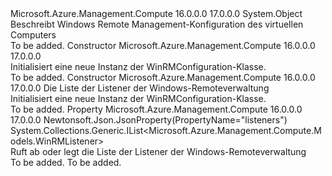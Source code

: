 <Type Name="WinRMConfiguration" FullName="Microsoft.Azure.Management.Compute.Models.WinRMConfiguration">
  <TypeSignature Language="C#" Value="public class WinRMConfiguration" />
  <TypeSignature Language="ILAsm" Value=".class public auto ansi beforefieldinit WinRMConfiguration extends System.Object" />
  <TypeSignature Language="DocId" Value="T:Microsoft.Azure.Management.Compute.Models.WinRMConfiguration" />
  <TypeSignature Language="VB.NET" Value="Public Class WinRMConfiguration" />
  <TypeSignature Language="F#" Value="type WinRMConfiguration = class" />
  <AssemblyInfo>
    <AssemblyName>Microsoft.Azure.Management.Compute</AssemblyName>
    <AssemblyVersion>16.0.0.0</AssemblyVersion>
    <AssemblyVersion>17.0.0.0</AssemblyVersion>
  </AssemblyInfo>
  <Base>
    <BaseTypeName>System.Object</BaseTypeName>
  </Base>
  <Interfaces />
  <Docs>
    <summary>
            Beschreibt Windows Remote Management-Konfiguration des virtuellen Computers
            </summary>
    <remarks>To be added.</remarks>
  </Docs>
  <Members>
    <Member MemberName=".ctor">
      <MemberSignature Language="C#" Value="public WinRMConfiguration ();" />
      <MemberSignature Language="ILAsm" Value=".method public hidebysig specialname rtspecialname instance void .ctor() cil managed" />
      <MemberSignature Language="DocId" Value="M:Microsoft.Azure.Management.Compute.Models.WinRMConfiguration.#ctor" />
      <MemberSignature Language="VB.NET" Value="Public Sub New ()" />
      <MemberType>Constructor</MemberType>
      <AssemblyInfo>
        <AssemblyName>Microsoft.Azure.Management.Compute</AssemblyName>
        <AssemblyVersion>16.0.0.0</AssemblyVersion>
        <AssemblyVersion>17.0.0.0</AssemblyVersion>
      </AssemblyInfo>
      <Parameters />
      <Docs>
        <summary>
            Initialisiert eine neue Instanz der WinRMConfiguration-Klasse.
            </summary>
        <remarks>To be added.</remarks>
      </Docs>
    </Member>
    <Member MemberName=".ctor">
      <MemberSignature Language="C#" Value="public WinRMConfiguration (System.Collections.Generic.IList&lt;Microsoft.Azure.Management.Compute.Models.WinRMListener&gt; listeners = null);" />
      <MemberSignature Language="ILAsm" Value=".method public hidebysig specialname rtspecialname instance void .ctor(class System.Collections.Generic.IList`1&lt;class Microsoft.Azure.Management.Compute.Models.WinRMListener&gt; listeners) cil managed" />
      <MemberSignature Language="DocId" Value="M:Microsoft.Azure.Management.Compute.Models.WinRMConfiguration.#ctor(System.Collections.Generic.IList{Microsoft.Azure.Management.Compute.Models.WinRMListener})" />
      <MemberSignature Language="VB.NET" Value="Public Sub New (Optional listeners As IList(Of WinRMListener) = null)" />
      <MemberSignature Language="F#" Value="new Microsoft.Azure.Management.Compute.Models.WinRMConfiguration : System.Collections.Generic.IList&lt;Microsoft.Azure.Management.Compute.Models.WinRMListener&gt; -&gt; Microsoft.Azure.Management.Compute.Models.WinRMConfiguration" Usage="new Microsoft.Azure.Management.Compute.Models.WinRMConfiguration listeners" />
      <MemberType>Constructor</MemberType>
      <AssemblyInfo>
        <AssemblyName>Microsoft.Azure.Management.Compute</AssemblyName>
        <AssemblyVersion>16.0.0.0</AssemblyVersion>
        <AssemblyVersion>17.0.0.0</AssemblyVersion>
      </AssemblyInfo>
      <Parameters>
        <Parameter Name="listeners" Type="System.Collections.Generic.IList&lt;Microsoft.Azure.Management.Compute.Models.WinRMListener&gt;" />
      </Parameters>
      <Docs>
        <param name="listeners">Die Liste der Listener der Windows-Remoteverwaltung</param>
        <summary>
            Initialisiert eine neue Instanz der WinRMConfiguration-Klasse.
            </summary>
        <remarks>To be added.</remarks>
      </Docs>
    </Member>
    <Member MemberName="Listeners">
      <MemberSignature Language="C#" Value="public System.Collections.Generic.IList&lt;Microsoft.Azure.Management.Compute.Models.WinRMListener&gt; Listeners { get; set; }" />
      <MemberSignature Language="ILAsm" Value=".property instance class System.Collections.Generic.IList`1&lt;class Microsoft.Azure.Management.Compute.Models.WinRMListener&gt; Listeners" />
      <MemberSignature Language="DocId" Value="P:Microsoft.Azure.Management.Compute.Models.WinRMConfiguration.Listeners" />
      <MemberSignature Language="VB.NET" Value="Public Property Listeners As IList(Of WinRMListener)" />
      <MemberSignature Language="F#" Value="member this.Listeners : System.Collections.Generic.IList&lt;Microsoft.Azure.Management.Compute.Models.WinRMListener&gt; with get, set" Usage="Microsoft.Azure.Management.Compute.Models.WinRMConfiguration.Listeners" />
      <MemberType>Property</MemberType>
      <AssemblyInfo>
        <AssemblyName>Microsoft.Azure.Management.Compute</AssemblyName>
        <AssemblyVersion>16.0.0.0</AssemblyVersion>
        <AssemblyVersion>17.0.0.0</AssemblyVersion>
      </AssemblyInfo>
      <Attributes>
        <Attribute>
          <AttributeName>Newtonsoft.Json.JsonProperty(PropertyName="listeners")</AttributeName>
        </Attribute>
      </Attributes>
      <ReturnValue>
        <ReturnType>System.Collections.Generic.IList&lt;Microsoft.Azure.Management.Compute.Models.WinRMListener&gt;</ReturnType>
      </ReturnValue>
      <Docs>
        <summary>
            Ruft ab oder legt die Liste der Listener der Windows-Remoteverwaltung
            </summary>
        <value>To be added.</value>
        <remarks>To be added.</remarks>
      </Docs>
    </Member>
  </Members>
</Type>
